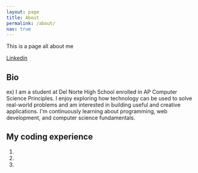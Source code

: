 ```yaml
---
layout: page
title: About
permalink: /about/
nav: true
---
```


This is a page all about me

[Linkedin](#)

## Bio

ex) I am a student at Del Norte High School enrolled in AP Computer Science Principles. I enjoy exploring how technology can be used to solve real-world problems and am interested in building useful and creative applications. I'm continuously learning about programming, web development, and computer science fundamentals.

## My coding experience

1.
2.
3.
